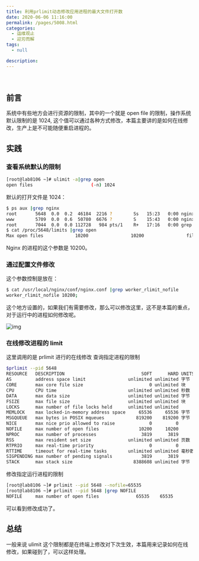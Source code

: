 ```yaml
---
title: 利用prlimit动态修改应用进程的最大文件打开数
date: 2020-06-06 11:16:00
permalink: /pages/5008.html
categories:
  - 运维观止
  - 迎刃而解
tags:
  - null

description:
---
```


<br><ArticleTopAd></ArticleTopAd>


## 前言



系统中有些地方会进行资源的限制，其中的一个就是 open file 的限制，操作系统默认限制的是 1024, 这个值可以通过各种方式修改，本篇主要讲的是如何在线修改，生产上是不可能随便重启进程的。



## 实践



### 查看系统默认的限制



```sh
[root@lab8106 ~]# ulimit -a|grep open
open files                      (-n) 1024
```



默认的打开文件是 1024：



```sh
$ ps aux |grep nginx
root       5648  0.0  0.2  46184  2216 ?        Ss   15:23   0:00 nginx: master process nginx
www        5709  0.0  0.6  50780  6676 ?        S    15:43   0:00 nginx: worker process
root       7044  0.0  0.0 112728   984 pts/1    R+   17:16   0:00 grep --color=auto nginx
$ cat /proc/5648/limits |grep open
Max open files            10200                10200                files
```



Nginx 的进程的这个参数是 10200。



### 通过配置文件修改



这个参数控制是放在：



```sh
$ cat /usr/local/nginx/conf/nginx.conf |grep worker_rlimit_nofile
worker_rlimit_nofile 10200;
```



这个地方设置的，如果我们有需要修改，那么可以修改这里，这不是本篇的重点，对于运行中的进程如何修改呢。





![img](http://t.eryajf.net/imgs/2021/09/eb822448b9245173.jpg)





### 在线修改进程的 limit



这里调用的是 prlimit 进行的在线修改
查询指定进程的限制



```sh
$prlimit --pid 5648
RESOURCE   DESCRIPTION                             SOFT      HARD UNITS
AS         address space limit                unlimited unlimited 字节
CORE       max core file size                         0 unlimited 块
CPU        CPU time                           unlimited unlimited 秒数
DATA       max data size                      unlimited unlimited 字节
FSIZE      max file size                      unlimited unlimited 块
LOCKS      max number of file locks held      unlimited unlimited
MEMLOCK    max locked-in-memory address space     65536     65536 字节
MSGQUEUE   max bytes in POSIX mqueues            819200    819200 字节
NICE       max nice prio allowed to raise             0         0
NOFILE     max number of open files               10200     10200
NPROC      max number of processes                 3819      3819
RSS        max resident set size              unlimited unlimited 页数
RTPRIO     max real-time priority                     0         0
RTTIME     timeout for real-time tasks        unlimited unlimited 毫秒数
SIGPENDING max number of pending signals           3819      3819
STACK      max stack size                       8388608 unlimited 字节
```



修改指定运行进程的限制



```sh
[root@lab8106 ~]# prlimit --pid 5648 --nofile=65535
[root@lab8106 ~]# prlimit --pid 5648 |grep NOFILE
NOFILE     max number of open files              65535    65535
```



可以看到修改成功了。



## 总结



一般来说 ulimit 这个限制都是在终端上修改对下次生效，本篇用来记录如何在线修改，如果碰到了，可以这样处理。


<br><ArticleTopAd></ArticleTopAd>
